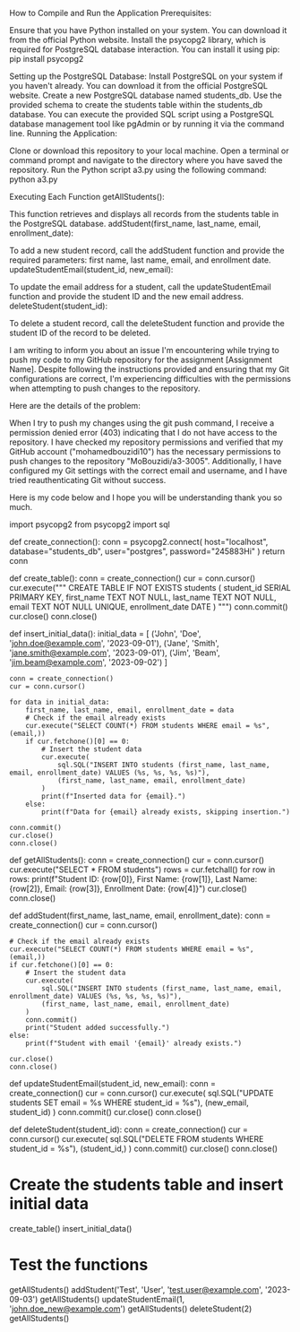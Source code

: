How to Compile and Run the Application
Prerequisites:

Ensure that you have Python installed on your system. You can download it from the official Python website.
Install the psycopg2 library, which is required for PostgreSQL database interaction. You can install it using pip:
pip install psycopg2

Setting up the PostgreSQL Database:
Install PostgreSQL on your system if you haven't already. You can download it from the official PostgreSQL website.
Create a new PostgreSQL database named students_db.
Use the provided schema to create the students table within the students_db database. You can execute the provided SQL script using a PostgreSQL database management tool like pgAdmin or by running it via the command line.
Running the Application:

Clone or download this repository to your local machine.
Open a terminal or command prompt and navigate to the directory where you have saved the repository.
Run the Python script a3.py using the following command:
python a3.py

Executing Each Function
getAllStudents():

This function retrieves and displays all records from the students table in the PostgreSQL database.
addStudent(first_name, last_name, email, enrollment_date):

To add a new student record, call the addStudent function and provide the required parameters: first name, last name, email, and enrollment date.
updateStudentEmail(student_id, new_email):

To update the email address for a student, call the updateStudentEmail function and provide the student ID and the new email address.
deleteStudent(student_id):

To delete a student record, call the deleteStudent function and provide the student ID of the record to be deleted.

I am writing to inform you about an issue I'm encountering while trying to push my code to my GitHub repository for the assignment [Assignment Name]. Despite following the instructions provided and ensuring that my Git configurations are correct, I'm experiencing difficulties with the permissions when attempting to push changes to the repository.

Here are the details of the problem:

When I try to push my changes using the git push command, I receive a permission denied error (403) indicating that I do not have access to the repository.
I have checked my repository permissions and verified that my GitHub account ("mohamedbouzidi10") has the necessary permissions to push changes to the repository "MoBouzidi/a3-3005".
Additionally, I have configured my Git settings with the correct email and username, and I have tried reauthenticating Git without success.

Here is my code below and I hope you will be understanding thank you so much.



import psycopg2
from psycopg2 import sql

def create_connection():
    conn = psycopg2.connect(
        host="localhost",
        database="students_db",
        user="postgres",
        password="245883Hi"
    )
    return conn

def create_table():
    conn = create_connection()
    cur = conn.cursor()
    cur.execute("""
        CREATE TABLE IF NOT EXISTS students (
            student_id SERIAL PRIMARY KEY,
            first_name TEXT NOT NULL,
            last_name TEXT NOT NULL,
            email TEXT NOT NULL UNIQUE,
            enrollment_date DATE
        )
    """)
    conn.commit()
    cur.close()
    conn.close()

def insert_initial_data():
    initial_data = [
        ('John', 'Doe', 'john.doe@example.com', '2023-09-01'),
        ('Jane', 'Smith', 'jane.smith@example.com', '2023-09-01'),
        ('Jim', 'Beam', 'jim.beam@example.com', '2023-09-02')
    ]

    conn = create_connection()
    cur = conn.cursor()

    for data in initial_data:
        first_name, last_name, email, enrollment_date = data
        # Check if the email already exists
        cur.execute("SELECT COUNT(*) FROM students WHERE email = %s", (email,))
        if cur.fetchone()[0] == 0:
            # Insert the student data
            cur.execute(
                sql.SQL("INSERT INTO students (first_name, last_name, email, enrollment_date) VALUES (%s, %s, %s, %s)"),
                (first_name, last_name, email, enrollment_date)
            )
            print(f"Inserted data for {email}.")
        else:
            print(f"Data for {email} already exists, skipping insertion.")

    conn.commit()
    cur.close()
    conn.close()

def getAllStudents():
    conn = create_connection()
    cur = conn.cursor()
    cur.execute("SELECT * FROM students")
    rows = cur.fetchall()
    for row in rows:
        print(f"Student ID: {row[0]}, First Name: {row[1]}, Last Name: {row[2]}, Email: {row[3]}, Enrollment Date: {row[4]}")
    cur.close()
    conn.close()

def addStudent(first_name, last_name, email, enrollment_date):
    conn = create_connection()
    cur = conn.cursor()
    
    # Check if the email already exists
    cur.execute("SELECT COUNT(*) FROM students WHERE email = %s", (email,))
    if cur.fetchone()[0] == 0:
        # Insert the student data
        cur.execute(
            sql.SQL("INSERT INTO students (first_name, last_name, email, enrollment_date) VALUES (%s, %s, %s, %s)"),
            (first_name, last_name, email, enrollment_date)
        )
        conn.commit()
        print("Student added successfully.")
    else:
        print(f"Student with email '{email}' already exists.")

    cur.close()
    conn.close()

def updateStudentEmail(student_id, new_email):
    conn = create_connection()
    cur = conn.cursor()
    cur.execute(
        sql.SQL("UPDATE students SET email = %s WHERE student_id = %s"),
        (new_email, student_id)
    )
    conn.commit()
    cur.close()
    conn.close()

def deleteStudent(student_id):
    conn = create_connection()
    cur = conn.cursor()
    cur.execute(
        sql.SQL("DELETE FROM students WHERE student_id = %s"),
        (student_id,)
    )
    conn.commit()
    cur.close()
    conn.close()

# Create the students table and insert initial data
create_table()
insert_initial_data()

# Test the functions
getAllStudents()
addStudent('Test', 'User', 'test.user@example.com', '2023-09-03')
getAllStudents()
updateStudentEmail(1, 'john.doe_new@example.com')
getAllStudents()
deleteStudent(2)
getAllStudents()

